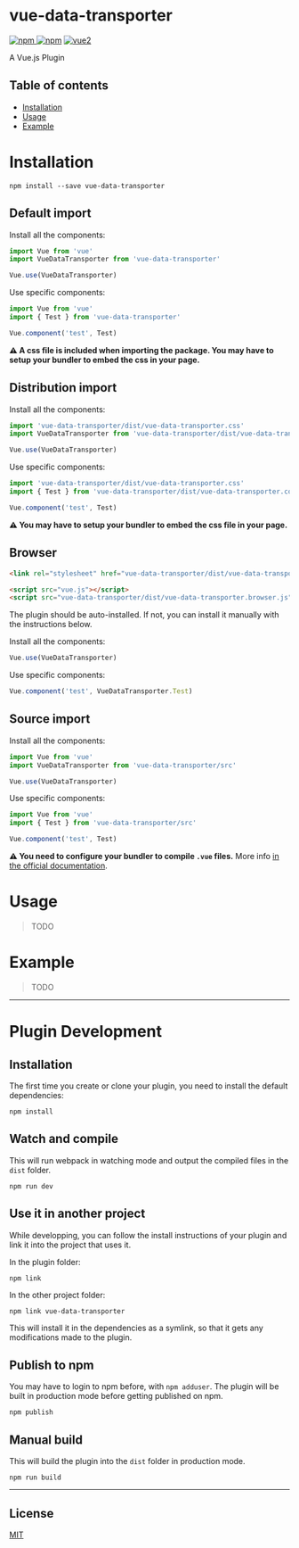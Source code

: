 # vue-data-transporter

[![npm](https://img.shields.io/npm/v/vue-data-transporter.svg) ![npm](https://img.shields.io/npm/dm/vue-data-transporter.svg)](https://www.npmjs.com/package/vue-data-transporter)
[![vue2](https://img.shields.io/badge/vue-2.x-brightgreen.svg)](https://vuejs.org/)

A Vue.js Plugin

## Table of contents

- [Installation](#installation)
- [Usage](#usage)
- [Example](#example)

# Installation

```
npm install --save vue-data-transporter
```

## Default import

Install all the components:

```javascript
import Vue from 'vue'
import VueDataTransporter from 'vue-data-transporter'

Vue.use(VueDataTransporter)
```

Use specific components:

```javascript
import Vue from 'vue'
import { Test } from 'vue-data-transporter'

Vue.component('test', Test)
```

**⚠️ A css file is included when importing the package. You may have to setup your bundler to embed the css in your page.**

## Distribution import

Install all the components:

```javascript
import 'vue-data-transporter/dist/vue-data-transporter.css'
import VueDataTransporter from 'vue-data-transporter/dist/vue-data-transporter.common'

Vue.use(VueDataTransporter)
```

Use specific components:

```javascript
import 'vue-data-transporter/dist/vue-data-transporter.css'
import { Test } from 'vue-data-transporter/dist/vue-data-transporter.common'

Vue.component('test', Test)
```

**⚠️ You may have to setup your bundler to embed the css file in your page.**

## Browser

```html
<link rel="stylesheet" href="vue-data-transporter/dist/vue-data-transporter.css"/>

<script src="vue.js"></script>
<script src="vue-data-transporter/dist/vue-data-transporter.browser.js"></script>
```

The plugin should be auto-installed. If not, you can install it manually with the instructions below.

Install all the components:

```javascript
Vue.use(VueDataTransporter)
```

Use specific components:

```javascript
Vue.component('test', VueDataTransporter.Test)
```

## Source import

Install all the components:

```javascript
import Vue from 'vue'
import VueDataTransporter from 'vue-data-transporter/src'

Vue.use(VueDataTransporter)
```

Use specific components:

```javascript
import Vue from 'vue'
import { Test } from 'vue-data-transporter/src'

Vue.component('test', Test)
```

**⚠️ You need to configure your bundler to compile `.vue` files.** More info [in the official documentation](https://vuejs.org/v2/guide/single-file-components.html).

# Usage

> TODO

# Example

> TODO

---

# Plugin Development

## Installation

The first time you create or clone your plugin, you need to install the default dependencies:

```
npm install
```

## Watch and compile

This will run webpack in watching mode and output the compiled files in the `dist` folder.

```
npm run dev
```

## Use it in another project

While developping, you can follow the install instructions of your plugin and link it into the project that uses it.

In the plugin folder:

```
npm link
```

In the other project folder:

```
npm link vue-data-transporter
```

This will install it in the dependencies as a symlink, so that it gets any modifications made to the plugin.

## Publish to npm

You may have to login to npm before, with `npm adduser`. The plugin will be built in production mode before getting published on npm.

```
npm publish
```

## Manual build

This will build the plugin into the `dist` folder in production mode.

```
npm run build
```

---

## License

[MIT](http://opensource.org/licenses/MIT)
